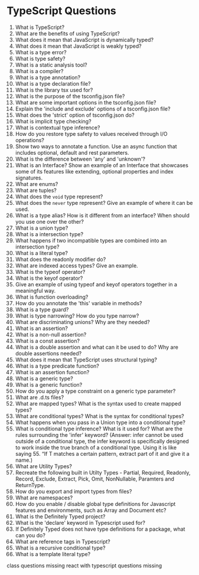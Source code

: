 # TypeScript Questions

1. What is TypeScript?
2. What are the benefits of using TypeScript?
3. What does it mean that JavaScript is dynamically typed?
4. What does it mean that JavaScript is weakly typed?
4. What is a type error?
5. What is type safety?
6. What is a static analysis tool?
7. What is a compiler?
8. What is a type annotation?
9. What is a type declaration file?
10. What is the library tsx used for?
11. What is the purpose of the tsconfig.json file?
12. What are some important options in the tsconfig.json file?
13. Explain the 'include and exclude' options of a tsconfig.json file?
14. What does the 'strict' option of tsconfig.json do?
15. What is implicit type checking?
16. What is contextual type inference?
17. How do you restore type safety to values received through I/O operations?
18. Show two ways to annotate a function. Use an async function that includes optional, default and rest parameters.
19. What is the difference between 'any' and 'unknown'?
20. What is an Interface? Show an example of an Interface that showcases some of its features like extending, optional properties and index signatures.
21. What are enums? 
22. What are tuples?
23. What does the `void` type represent?
24. What does the `never` type represent? Give an example of where it can be used.
25. What is a type alias? How is it different from an interface? When should you use one over the other?
26. What is a union type?
27. What is a intersection type?
28. What happens if two incompatible types are combined into an intersection type?
29. What is a literal type?
30. What does the readonly modifier do?
31. What are indexed access types? Give an example.
32. What is the typeof operator?
33. What is the keyof operator? 
34. Give an example of using typeof and keyof operators together in a meaningful way.
35. What is function overloading?
36. How do you annotate the 'this' variable in methods?
37. What is a type guard?
38. What is type narrowing? How do you type narrow?
39. What are discriminating unions? Why are they needed?
40. What is an assertion?
41. What is a non-null assertion?
42. What is a const assertion?
43. What is a double assertion and what can it be used to do? Why are double assertions needed?
44. What does it mean that TypeScript uses structural typing?
45. What is a type predicate function?
46. What is an assertion function?
47. What is a generic type?
48. What is a generic function?
49. How do you apply a type constraint on a generic type parameter?
50. What are .d.ts files?
51. What are mapped types? What is the syntax used to create mapped types?
52. What are conditional types? What is the syntax for conditional types?
53. What happens when you pass in a Union type into a conditional type?
54. What is conditional type inference? What is it used for? What are the rules surrounding the 'infer' keyword? (Answer: infer cannot be used outside of a conditional type, the infer keyword is specifically designed to work inside the true branch of a conditional type. Using it is like saying 55. “If T matches a certain pattern, extract part of it and give it a name.)
56. What are Utility Types?
57. Recreate the following built in Utilty Types - Partial, Required, Readonly, Record, Exclude, Extract, Pick, Omit, NonNullable, Paramters and ReturnType. 
58. How do you export and import types from files?
59. What are namespaces? 
60. How do you enable / disable global type definitions for Javascript features and environments, such as Array and Document etc?
61. What is the Definitely Typed project?
62. What is the 'declare' keyword in Typescript used for?
63. If Definitely Typed does not have type definitions for a package, what can you do?
64. What are reference tags in Typescript?
65. What is a recursive conditional type?
66. What is a template literal type?


class questions missing
react with typescript questions missing

